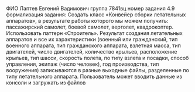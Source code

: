 ФИО Лаптев Евгений Вадимович
группа 7841вц
номер задания 4.9
формализация задания:
Создать класс «Конвейер сборки летательных аппаратов», в результате работы которого мы можем получить: пассажирский самолет, боевой самолет, вертолет, квадрокоптер. Использовать паттерн «Строитель». Результат создания летательных аппаратов и все их характеристики (военный или гражданский, тип военного аппарата, тип гражданского аппарата, взлетная масса, тип двигателей, число двигателей, количество крыльев, расположение крыльев, тип шасси, скорость полета, по типу взлета и посадки, способ управления, экипаж (число человек), год производства, тип вооружения) записываются в разные выходные файлы, разделенные по типу летательного аппарата. Пользователь может вводить данные из консоли и загружать из файлов

